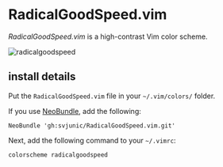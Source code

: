 # RadicalGoodSpeed.vim

*RadicalGoodSpeed.vim* is a high-contrast Vim color scheme.

![radicalgoodspeed](http://sv.junic.jp/img/github/screenshot.png)

## install details

Put the `RadicalGoodSpeed.vim` file in your `~/.vim/colors/` folder.

If you use [NeoBundle](https://github.com/Shougo/neobundle.vim), add the following:

```vim
NeoBundle 'gh:svjunic/RadicalGoodSpeed.vim.git'
```

Next, add the following command to your `~/.vimrc`:

```vim
colorscheme radicalgoodspeed
```

